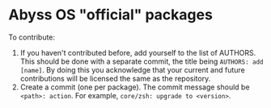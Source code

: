 Abyss OS "official" packages
======

To contribute:
1. If you haven't contributed before, add yourself to the list of AUTHORS.
  This should be done with a separate commit, the title being `AUTHORS: add [name]`.
  By doing this you acknowledge that your current and future contributions will be licensed the same as the repository.
2. Create a commit (one per package). The commit message should be `<path>: action`.
  For example, `core/zsh: upgrade to <version>`.
